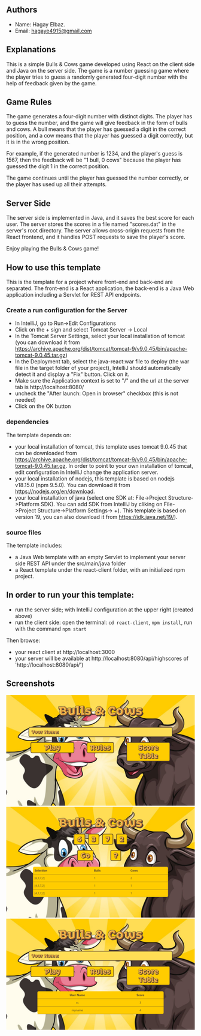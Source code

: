## Authors

* Name: Hagay Elbaz.
* Email: [hagaye4915@gmail.com](mailto:hagaye4915@gmail.com)

## Explanations

This is a simple Bulls & Cows game developed using React on the client side and Java on the server side. The game is a
number guessing game where the player tries to guess a randomly generated four-digit number with the help of feedback
given by the game.

## Game Rules

The game generates a four-digit number with distinct digits. The player has to guess the number, and the game will give
feedback in the form of bulls and cows. A bull means that the player has guessed a digit in the correct position, and a
cow means that the player has guessed a digit correctly, but it is in the wrong position.

For example, if the generated number is 1234, and the player's guess is 1567, then the feedback will be "1 bull, 0 cows"
because the player has guessed the digit 1 in the correct position.

The game continues until the player has guessed the number correctly, or the player has used up all their attempts.

## Server Side

The server side is implemented in Java, and it saves the best score for each user. The server stores the scores in a
file named "scores.dat" in the server's root directory. The server allows cross-origin requests from the React frontend,
and it handles POST requests to save the player's score.


Enjoy playing the Bulls & Cows game!



## How to use this template

This is the template for a project where front-end and back-end are separated.
The front-end is a React application, the back-end is a Java Web application
including a Servlet for REST API endpoints.

### Create a run configuration for the Server

* In IntelliJ, go to Run->Edit Configurations
* Click on the + sign and select Tomcat Server -> Local
* In the Tomcat Server Settings, select your local installation of tomcat (you can download it
  from https://archive.apache.org/dist/tomcat/tomcat-9/v9.0.45/bin/apache-tomcat-9.0.45.tar.gz)
* In the Deployment tab, select the java-react:war file to deploy (the war file in the target folder of your project),
  IntelliJ should automatically detect it and display a "Fix" button. Click on it.
* Make sure the Application context is set to "/" and the url at the server tab is http://localhost:8080/
* uncheck the "After launch: Open in browser" checkbox (this is not needed)
* Click on the OK button

### dependencies

The template depends on:

* your local installation of tomcat, this template uses
  tomcat 9.0.45 that can be downloaded
  from https://archive.apache.org/dist/tomcat/tomcat-9/v9.0.45/bin/apache-tomcat-9.0.45.tar.gz.
  In order to point to your own installation of tomcat, edit configuration in IntelliJ change the application server.
* your local installation of nodejs, this template is based on nodejs v18.15.0 (npm 9.5.0). You can download it
  from https://nodejs.org/en/download.
* your local installation of java (select one SDK at: File->Project Structure->Platform SDK). You can add SDK from
  IntelliJ by cliking on File->Project Structure->Platform Settings-> +).
  This template is based on version 19, you can also download it from https://jdk.java.net/19/).

### source files

The template includes:

* a Java Web template with an empty Servlet to implement your server side REST API under the src/main/java folder
* a React template under the react-client folder, with an initialized npm project.

## In order to run your this template:

* run the server side; with IntelliJ configuration at the upper right (created above)
* run the client side: open the terminal: `cd react-client`, `npm install`, run with the command `npm start`

Then browse:

* your react client at http://localhost:3000
* your server will be available at http://localhost:8080/api/highscores of 'http://localhost:8080/api/')

## Screenshots

![home](./README_IMAGES/home.png)
![game](./README_IMAGES/game.png)
![score-table](./README_IMAGES/score-table.png)